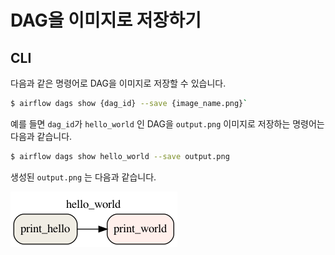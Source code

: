 # DAG을 이미지로 저장하기

## CLI

다음과 같은 명령어로 DAG을 이미지로 저장할 수 있습니다.

```bash
$ airflow dags show {dag_id} --save {image_name.png}`
```

예를 들면 `dag_id`가 `hello_world` 인 DAG을 `output.png` 이미지로 저장하는 명령어는 다음과 같습니다.

```bash
$ airflow dags show hello_world --save output.png
```

생성된 `output.png` 는 다음과 같습니다.

![](./output.png)
